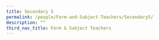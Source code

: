 ```yaml
---
title: Secondary 5
permalink: /people/Form-and-Subject-Teachers/Secondary5/
description: ""
third_nav_title: Form & Subject Teachers
---
```

